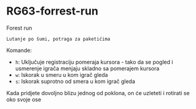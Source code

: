 # RG63-forrest-run
Forest run

    Lutanje po šumi, potraga za paketićima

Komande:
- `h`: Uključuje registraciju pomeraja kursora - tako da se pogled i usmerenje igrača menjaju skladno sa pomerajem kursora
- `w`: Iskorak u smeru u kom igrač gleda
- `s`: Iskorak suprotno od smera u kom igrač gleda

Kada pridjete dovoljno blizu jednog od poklona, on će uzleteti i rotirati se oko svoje ose
